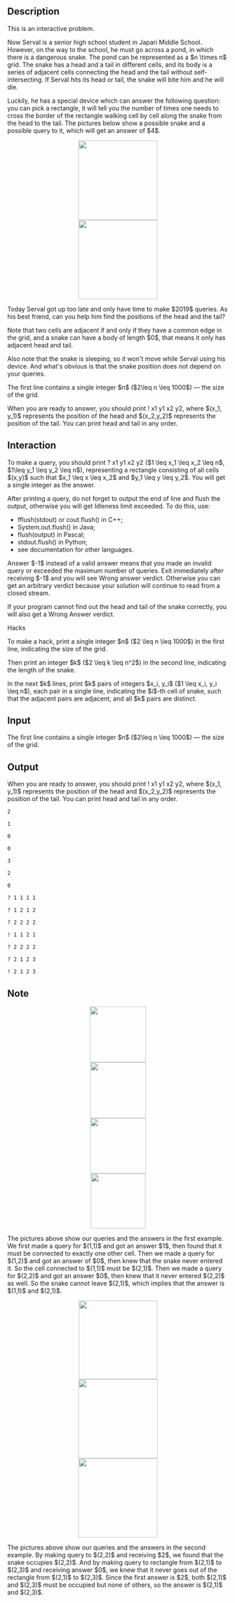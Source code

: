 ## Description

<div><p><span class="tex-font-style-it">This is an interactive problem.</span></p><p>Now Serval is a senior high school student in Japari Middle School. However, on the way to the school, he must go across a pond, in which there is a dangerous snake. The pond can be represented as a $n \times n$ grid. The snake has a head and a tail in different cells, and its body is a series of adjacent cells connecting the head and the tail without self-intersecting. If Serval hits its head or tail, the snake will bite him and he will die.</p><p>Luckily, he has a special device which can answer the following question: you can pick a rectangle, it will tell you the number of times one needs to cross the border of the rectangle walking cell by cell along the snake from the head to the tail. The pictures below show a possible snake and a possible query to it, which will get an answer of $4$.</p><center> <img class="tex-graphics" height="181px" src="file://sws8gsi6.png" style="max-width: 100.0%;max-height: 100.0%;" width="180px"> </center><center> <img class="tex-graphics" height="180px" src="file://Z9VkMqME.png" style="max-width: 100.0%;max-height: 100.0%;" width="180px"> </center><p>Today Serval got up too late and only have time to make $2019$ queries. As his best friend, can you help him find the positions of the head and the tail?</p><p>Note that two cells are adjacent if and only if they have a common edge in the grid, and a snake can have a body of length $0$, that means it only has adjacent head and tail.</p><p>Also note that the snake is sleeping, so it won't move while Serval using his device. And what's obvious is that the snake position does not depend on your queries.</p></div><div class="input-specification"><p>The first line contains a single integer $n$ ($2\leq n \leq 1000$)&nbsp;— the size of the grid.</p></div><div class="output-specification"><p>When you are ready to answer, you should print <span class="tex-font-style-tt">! x1 y1 x2 y2</span>, where $(x_1, y_1)$ represents the position of the head and $(x_2,y_2)$ represents the position of the tail. You can print head and tail in any order.</p></div><div><h2>Interaction</h2><p>To make a query, you should print <span class="tex-font-style-tt">? x1 y1 x2 y2</span> ($1 \leq x_1 \leq x_2 \leq n$, $1\leq y_1 \leq y_2 \leq n$), representing a rectangle consisting of all cells $(x,y)$ such that $x_1 \leq x \leq x_2$ and $y_1 \leq y \leq y_2$. You will get a single integer as the answer.</p><p>After printing a query, do not forget to output the end of line and flush the output, otherwise you will get <span class="tex-font-style-tt">Idleness limit exceeded</span>. To do this, use:</p><ul> <li> <span class="tex-font-style-tt">fflush(stdout)</span> or <span class="tex-font-style-tt">cout.flush()</span> in C++; </li><li> <span class="tex-font-style-tt">System.out.flush()</span> in Java; </li><li> <span class="tex-font-style-tt">flush(output)</span> in Pascal; </li><li> <span class="tex-font-style-tt">stdout.flush()</span> in Python; </li><li> see documentation for other languages. </li></ul><p>Answer $-1$ instead of a valid answer means that you made an invalid query or exceeded the maximum number of queries. Exit immediately after receiving $-1$ and you will see <span class="tex-font-style-tt">Wrong answer</span> verdict. Otherwise you can get an arbitrary verdict because your solution will continue to read from a closed stream.</p><p>If your program cannot find out the head and tail of the snake correctly, you will also get a <span class="tex-font-style-tt">Wrong Answer</span> verdict.</p><p><span class="tex-font-style-bf">Hacks</span></p><p>To make a hack, print a single integer $n$ ($2 \leq n \leq 1000$) in the first line, indicating the size of the grid.</p><p>Then print an integer $k$ ($2 \leq k \leq n^2$) in the second line, indicating the length of the snake.</p><p>In the next $k$ lines, print $k$ pairs of integers $x_i, y_i$ ($1 \leq x_i, y_i \leq n$), each pair in a single line, indicating the $i$-th cell of snake, such that the adjacent pairs are adjacent, and all $k$ pairs are distinct.</p></div>

## Input

<p>The first line contains a single integer $n$ ($2\leq n \leq 1000$)&nbsp;— the size of the grid.</p>

## Output

<p>When you are ready to answer, you should print <span class="tex-font-style-tt">! x1 y1 x2 y2</span>, where $(x_1, y_1)$ represents the position of the head and $(x_2,y_2)$ represents the position of the tail. You can print head and tail in any order.</p>





```input1
2

1

0

0
```




```input2
3

2

0
```




```output1
? 1 1 1 1

? 1 2 1 2

? 2 2 2 2

! 1 1 2 1
```




```output2
? 2 2 2 2

? 2 1 2 3

! 2 1 2 3
```



## Note

<center> <img class="tex-graphics" height="127px" src="file://ArNGfJi5.png" style="max-width: 100.0%;max-height: 100.0%;" width="128px"> </center><center> <img class="tex-graphics" height="127px" src="file://DvxNmxI6.png" style="max-width: 100.0%;max-height: 100.0%;" width="127px"> </center><center> <img class="tex-graphics" height="126px" src="file://maHYK6Kz.png" style="max-width: 100.0%;max-height: 100.0%;" width="127px"> </center><center> <img class="tex-graphics" height="125px" src="file://Ouh2YToS.png" style="max-width: 100.0%;max-height: 100.0%;" width="125px"> </center><p>The pictures above show our queries and the answers in the first example. We first made a query for $(1,1)$ and got an answer $1$, then found that it must be connected to exactly one other cell. Then we made a query for $(1,2)$ and got an answer of $0$, then knew that the snake never entered it. So the cell connected to $(1,1)$ must be $(2,1)$. Then we made a query for $(2,2)$ and got an answer $0$, then knew that it never entered $(2,2)$ as well. So the snake cannot leave $(2,1)$, which implies that the answer is $(1,1)$ and $(2,1)$.</p><center> <img class="tex-graphics" height="179px" src="file://z5relbaw.png" style="max-width: 100.0%;max-height: 100.0%;" width="179px"> </center><center> <img class="tex-graphics" height="180px" src="file://tFExkmBh.png" style="max-width: 100.0%;max-height: 100.0%;" width="181px"> </center><center> <img class="tex-graphics" height="180px" src="file://KbHlKq5e.png" style="max-width: 100.0%;max-height: 100.0%;" width="180px"> </center><p>The pictures above show our queries and the answers in the second example. By making query to $(2,2)$ and receiving $2$, we found that the snake occupies $(2,2)$. And by making query to rectangle from $(2,1)$ to $(2,3)$ and receiving answer $0$, we knew that it never goes out of the rectangle from $(2,1)$ to $(2,3)$. Since the first answer is $2$, both $(2,1)$ and $(2,3)$ must be occupied but none of others, so the answer is $(2,1)$ and $(2,3)$.</p>
